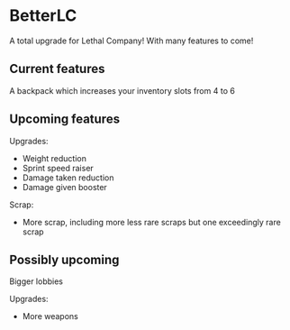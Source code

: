 # BetterLC
A total upgrade for Lethal Company! With many features to come!

## Current features
A backpack which increases your inventory slots from 4 to 6

## Upcoming features
Upgrades:
 * Weight reduction
 * Sprint speed raiser
 * Damage taken reduction
 * Damage given booster

Scrap:
 * More scrap, including more less rare scraps but one exceedingly rare scrap

## Possibly upcoming
Bigger lobbies

Upgrades:
 * More weapons
